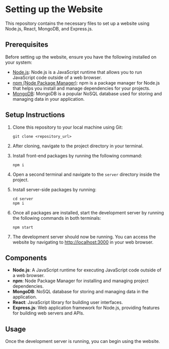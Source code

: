 # Setting up the Website

This repository contains the necessary files to set up a website using Node.js, React, MongoDB, and Express.js.

## Prerequisites

Before setting up the website, ensure you have the following installed on your system:

- [Node.js](https://nodejs.org/en): Node.js is a JavaScript runtime that allows you to run JavaScript code outside of a web browser.
- [npm (Node Package Manager)](https://www.npmjs.com): npm is a package manager for Node.js that helps you install and manage dependencies for your projects.
- [MongoDB](https://www.mongodb.com): MongoDB is a popular NoSQL database used for storing and managing data in your application.

## Setup Instructions

1. Clone this repository to your local machine using Git:

    ```
    git clone <repository_url>
    ```

2. After cloning, navigate to the project directory in your terminal.

3. Install front-end packages by running the following command:

    ```
    npm i
    ```

4. Open a second terminal and navigate to the `server` directory inside the project.

5. Install server-side packages by running:

    ```
    cd server
    npm i
    ```

6. Once all packages are installed, start the development server by running the following commands in both terminals:

    ```
    npm start
    ```

7. The development server should now be running. You can access the website by navigating to [http://localhost:3000](http://localhost:3000) in your web browser.

## Components

- **Node.js**: A JavaScript runtime for executing JavaScript code outside of a web browser.
- **npm**: Node Package Manager for installing and managing project dependencies.
- **MongoDB**: NoSQL database for storing and managing data in the application.
- **React**: JavaScript library for building user interfaces.
- **Express.js**: Web application framework for Node.js, providing features for building web servers and APIs.

## Usage

Once the development server is running, you can begin using the website.
